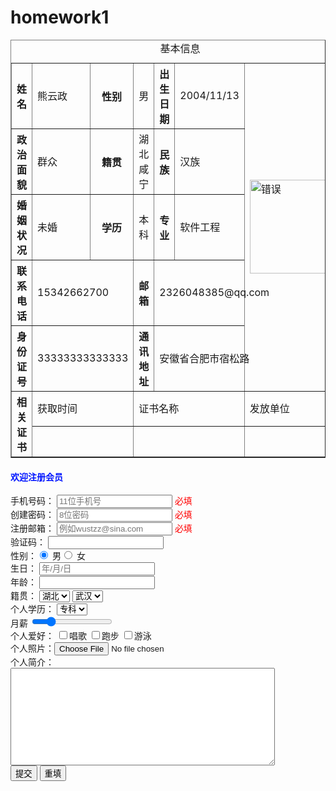 # homework1

<!DOCTYPE html>
<html lang="en">
  <head>
    <meta charset="UTF-8" />
    <meta name="viewport" content="width=device-width, initial-scale=1.0" />
    <title>简历</title>
  </head>
  <body>
    <table border="1" width="600">
      <caption>
        基本信息
      </caption>
      <tr>
        <th>姓名</th><td>熊云政</td><th>性别</th><td>男</td><th>出生日期</th>
        <td>2004/11/13</td>
        <td rowspan="5">
          <img src="images/img_avatar.png"alt="错误"width="150"height="150"/>
        </td>
      </tr>
      <tr>
        <th>政治面貌</th><td>群众</td><th>籍贯</th><td>湖北咸宁</td>                    <th>民族</th><td>汉族</td>
      </tr>
      <tr>
        <th>婚姻状况</th><td>未婚</td><th>学历</th>
        <td>本科</td><th>专业</th><td>软件工程</td>
      </tr>
      <tr>
        <th>联系电话</th><td colspan="2">15342662700</td>
        <th>邮箱</th><td colspan="3">2326048385@qq.com</td>
      </tr>
      <tr>
        <th>身份证号</th><td colspan="2">33333333333333</td>
        <th>通讯地址</th><td colspan="3">安徽省合肥市宿松路</td>
      </tr>
      <tr>
        <th rowspan="2">相关证书</th><td colspan="2">获取时间</td>
        <td colspan="3">证书名称</td><td>发放单位</td>
      </tr>
      <tr>
        <td colspan="2">&nbsp</td><td colspan="3">&nbsp</td>
        <td colspan="2">&nbsp</td>
      </tr>
    </table>
  </body>
</html>




<!DOCTYPE html>
<html lang="en">
  <head>
    <meta charset="UTF-8" />
    <meta name="viewport" content="width=device-width, initial-scale=1.0" />
    <title>注册页面</title>
  </head>
  <body>
    <div>
      <h4 span style="color: rgb(0, 21, 255)">欢迎注册会员</h4>
    </div>
    <form>
      手机号码：
      <input type="text" placeholder="11位手机号" />
      <span style="color: rgb(255, 0, 0)">必填</span>
      <br />
      创建密码：
      <input type="password" maxlength="8" placeholder="8位密码" />
      <span style="color: rgb(255, 0, 0)">必填</span>
      <br />
      注册邮箱：
      <input type="text" placeholder="例如wustzz@sina.com" />
      <span style="color: rgb(255, 0, 0)">必填</span>
      <br />
      验证码： <input type="text" /><br />
      性别：<input type="radio" name="sex" value="male" checked="checked" /> 男<input type="radio" name="sex" value="female" /> 女<br />
      生日：
      <input type="text" placeholder="年/月/日" />
      <br />
      年龄：
      <input type="text" />
      <br />
      籍贯：
      <select name="major">
        <option value="0">湖北</option>
      </select>
      <select>
        <option value="0">武汉</option>
      </select>
      <br />
      个人学历：
      <select>
        <option value="0">本科</option>
        <option value="1" selected="selected">专科</option>
      </select>
      <br />
      月薪
      <input type="range" id="score"name="score"min="2500"max="15000"step="1" value="5000"/>
      <span id="msg"
        ><script>
          var msg = document.getElementById("msg");
          window.onload = function () {
            msg.innerHTML = document.getElementById("score").value;
          };
          document.getElementById("score").onchange = function () {
            msg.innerHTML = this.value;
          };
        </script></span
      >
      <br />
      个人爱好：
      <label>
        <input type="checkbox" name="like" value="football" />唱歌
      </label>
      <label>
        <input type="checkbox" name="like" value="basketball" />跑步
      </label>
      <label>
        <input type="checkbox" name="like" value="football" />游泳
      </label> 
      <br>
      个人照片：<input type="file" name="myfile" accept="文件类型">
      <br>
      个人简介：<br>
<textarea name="intro" cols="50" rows="10"></textarea>
<br>
<input type="submit" value="提交">
<input type="reset" value="重填">
    </form>
  </body>
</html>
